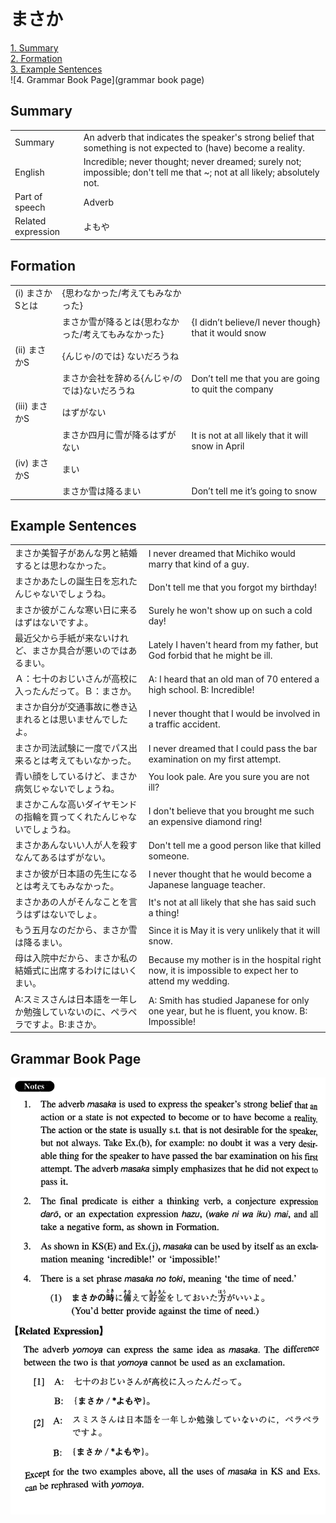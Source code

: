 # まさか

[1. Summary](#summary)<br>
[2. Formation](#formation)<br>
[3. Example Sentences](#example-sentences)<br>
![4. Grammar Book Page](grammar book page)<br>


## Summary

<table><tr>   <td>Summary</td>   <td>An adverb that indicates the speaker's strong belief that something is not expected to (have) become a reality.</td></tr><tr>   <td>English</td>   <td>Incredible; never thought; never dreamed; surely not; impossible; don't tell me that ~; not at all likely; absolutely not.</td></tr><tr>   <td>Part of speech</td>   <td>Adverb</td></tr><tr>   <td>Related expression</td>   <td>よもや</td></tr></table>

## Formation

<table class="table"><tbody><tr class="tr head"><td class="td"><span class="numbers">(i)</span> <span class="concept">まさか</span><span class="bold">Sとは</span></td><td class="td"><span class="concept"></span><span>{思わなかった/考えてもみなかった}</span></td><td class="td"></td></tr><tr class="tr"><td class="td"></td><td class="td"><span class="concept">まさか</span><span>雪が降るとは{思わなかった/考えてもみなかった}</span></td><td class="td"><span>{I didn’t believe/I never though} that it would snow</span></td></tr><tr class="tr head"><td class="td"><span class="numbers">(ii)</span> <span class="concept">まさか</span><span class="bold">S</span></td><td class="td"><span class="concept"></span><span>{んじゃ/のでは} ないだろうね</span></td><td class="td"></td></tr><tr class="tr"><td class="td"></td><td class="td"><span class="concept">まさか</span><span>会社を辞める{んじゃ/のでは}ないだろうね</span></td><td class="td"><span>Don’t tell me that you are going to quit the company</span></td></tr><tr class="tr head"><td class="td"><span class="numbers">(iii)</span> <span class="concept">まさか</span><span class="bold">S</span></td><td class="td"><span class="concept"></span><span>はずがない</span></td><td class="td"></td></tr><tr class="tr"><td class="td"></td><td class="td"><span class="concept">まさか</span><span>四月に雪が降るはずがない</span></td><td class="td"><span>It is not at all likely that it will snow in April</span></td></tr><tr class="tr head"><td class="td"><span class="numbers">(iv)</span> <span class="concept">まさか</span><span class="bold">S</span></td><td class="td"><span class="concept"></span><span>まい</span></td><td class="td"></td></tr><tr class="tr"><td class="td"></td><td class="td"><span class="concept">まさか</span><span>雪は降るまい</span></td><td class="td"><span>Don’t tell me it’s going to snow</span></td></tr></tbody></table>

## Example Sentences

<table><tr>   <td>まさか美智子があんな男と結婚するとは思わなかった。</td>   <td>I never dreamed that Michiko would marry that kind of a guy.</td></tr><tr>   <td>まさかあたしの誕生日を忘れたんじゃないでしょうね。</td>   <td>Don't tell me that you forgot my birthday!</td></tr><tr>   <td>まさか彼がこんな寒い日に来るはずはないですよ。</td>   <td>Surely he won't show up on such a cold day!</td></tr><tr>   <td>最近父から手紙が来ないけれど、まさか具合が悪いのではあるまい。</td>   <td>Lately I haven't heard from my father, but God forbid that he might be ill.</td></tr><tr>   <td>Ａ：七十のおじいさんが高校に入ったんだって。Ｂ：まさか。</td>   <td>A: I heard that an old man of 70 entered a high school.  B: Incredible!</td></tr><tr>   <td>まさか自分が交通事故に巻き込まれるとは思いませんでしたよ。</td>   <td>I never thought that I would be involved in a traffic accident.</td></tr><tr>   <td>まさか司法試験に一度でパス出来るとは考えてもいなかった。</td>   <td>I never dreamed that I could pass the bar examination on my first attempt.</td></tr><tr>   <td>青い顔をしているけど、まさか病気じゃないでしょうね。</td>   <td>You look pale. Are you sure you are not ill?</td></tr><tr>   <td>まさかこんな高いダイヤモンドの指輪を買ってくれたんじゃないでしょうね。</td>   <td>I don't believe that you brought me such an expensive diamond ring!</td></tr><tr>   <td>まさかあんないい人が人を殺すなんてあるはずがない。</td>   <td>Don't tell me a good person like that killed someone.</td></tr><tr>   <td>まさか彼が日本語の先生になるとは考えてもみなかった。</td>   <td>I never thought that he would become a Japanese language teacher.</td></tr><tr>   <td>まさかあの人がそんなことを言うはずはないでしょ。</td>   <td>It's not at all likely that she has said such a thing!</td></tr><tr>   <td>もう五月なのだから、まさか雪は降るまい。</td>   <td>Since it is May it is very unlikely that it will snow.</td></tr><tr>   <td>母は入院中だから、まさか私の結婚式に出席するわけにはいくまい。</td>   <td>Because my mother is in the hospital right now, it is impossible to expect her to attend my wedding.</td></tr><tr>   <td>A:スミスさんは日本語を一年しか勉強していないのに、ペラペラですよ。B:まさか。</td>   <td>A: Smith has studied Japanese for only one year, but he is fluent, you know.   B: Impossible!</td></tr></table>

## Grammar Book Page

![](../img/Intermediateまさか.png)

